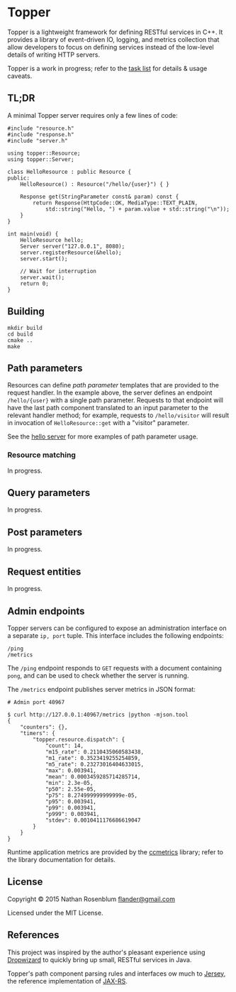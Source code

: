 Topper
======

Topper is a lightweight framework for defining RESTful services in C++. It
provides a library of event-driven IO, logging, and metrics collection that
allow developers to focus on defining services instead of the low-level
details of writing HTTP servers.

Topper is a work in progress; refer to the [task list](TODO.md) for details &
usage caveats.

TL;DR
-----

A minimal Topper server requires only a few lines of code:

    #include "resource.h"
    #include "response.h"
    #include "server.h"

    using topper::Resource;
    using topper::Server;

    class HelloResource : public Resource {
    public:
        HelloResource() : Resource("/hello/{user}") { }

        Response get(StringParameter const& param) const {
            return Response(HttpCode::OK, MediaType::TEXT_PLAIN,
                std::string("Hello, ") + param.value + std::string("\n"));
        }
    }

    int main(void) {
        HelloResource hello;
        Server server("127.0.0.1", 8080);
        server.registerResource(&hello);
        server.start();

        // Wait for interruption
        server.wait();
        return 0;
    }

Building
--------

    mkdir build
    cd build
    cmake ..
    make

Path parameters
---------------

Resources can define _path parameter_ templates that are provided to the
request handler. In the example above, the server defines an endpoint
`/hello/{user}` with a single path parameter. Requests to that endpoint will
have the last path component translated to an input parameter to the relevant
handler method; for example, requests to `/hello/visitor` will result in
invocation of `HelloResource::get` with a "visitor" parameter.

See the [hello server](example/hello_server.cc) for more examples of path
parameter usage.

### Resource matching

In progress.

Query parameters
----------------

In progress.

Post parameters
---------------

In progress.

Request entities
----------------

In progress.

Admin endpoints
---------------

Topper servers can be configured to expose an administration interface on a
separate `ip, port` tuple. This interface includes the following endpoints:

    /ping
    /metrics

The `/ping` endpoint responds to `GET` requests with a document containing
`pong`, and can be used to check whether the server is running.

The `/metrics` endpoint publishes server metrics in JSON format:

```
# Admin port 40967

$ curl http://127.0.0.1:40967/metrics |python -mjson.tool
{
    "counters": {},
    "timers": {
        "topper.resource.dispatch": {
            "count": 14,
            "m15_rate": 0.2110435060583438,
            "m1_rate": 0.3523419255254859,
            "m5_rate": 0.23273016404633015,
            "max": 0.003941,
            "mean": 0.0003459285714285714,
            "min": 2.3e-05,
            "p50": 2.55e-05,
            "p75": 8.274999999999999e-05,
            "p95": 0.003941,
            "p99": 0.003941,
            "p999": 0.003941,
            "stdev": 0.0010411176686619047
        }
    }
}
```

Runtime application metrics are provided by the
[ccmetrics](https://github.com/flandr/ccmetrics) library; refer to the library
documentation for details.

License
-------

Copyright © 2015 Nathan Rosenblum <flander@gmail.com>

Licensed under the MIT License.

References
----------

This project was inspired by the author's pleasant experience using
[Dropwizard](http://www.dropwizard.io/) to quickly bring up small, RESTful
services in Java.

Topper's path component parsing rules and interfaces ow much to
[Jersey](https://jersey.java.net/), the reference implementation of
[JAX-RS](http://jax-rs-spec.java.net/).
